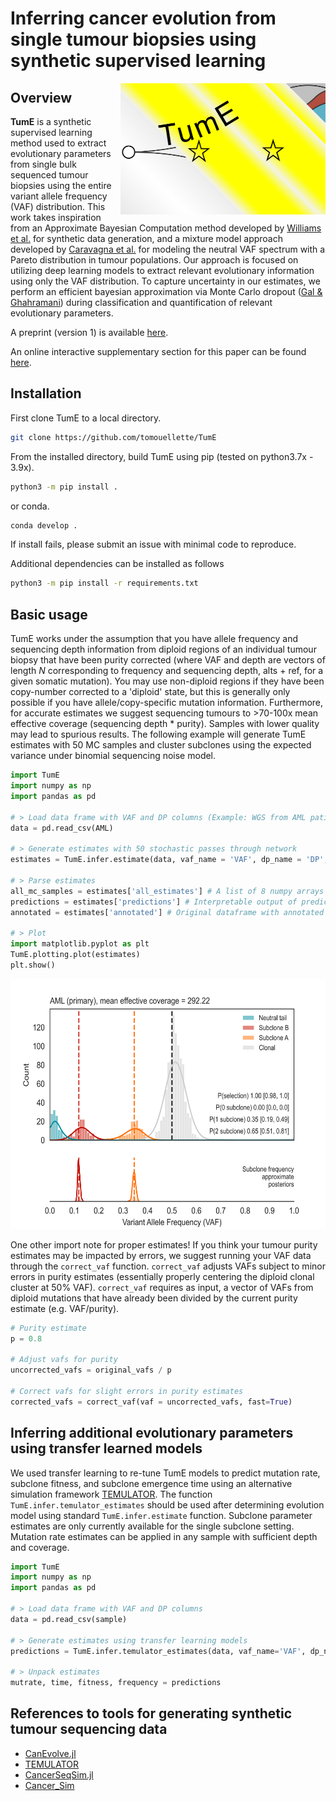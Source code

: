 
# Inferring cancer evolution from single tumour biopsies using synthetic supervised learning 

<img align="right" width="328.5" height="210" src="img/icon.svg">

## Overview

**TumE** is a synthetic supervised learning method used to extract evolutionary parameters from single bulk sequenced tumour biopsies using the entire variant allele frequency (VAF) distribution. This work takes inspiration from an Approximate Bayesian Computation method developed by [Williams et al.](https://www.nature.com/articles/s41588-018-0128-6) for synthetic data generation, and a mixture model approach developed by [Caravagna et al.](https://www.nature.com/articles/s41588-020-0675-5) for modeling the neutral VAF spectrum with a Pareto distribution in tumour populations. Our approach is focused on utilizing deep learning models to extract relevant evolutionary information using only the VAF distribution. To capture uncertainty in our estimates, we perform an efficient bayesian approximation via Monte Carlo dropout ([Gal & Ghahramani](https://arxiv.org/pdf/1506.02142.pdf)) during classification and quantification of relevant evolutionary parameters. 

A preprint (version 1) is available [here](https://www.biorxiv.org/content/10.1101/2021.11.22.469566v1).

An online interactive supplementary section for this paper can be found [here](https://tomouellette.gitlab.io/ouellette_awadalla_2021/index.html).

## Installation

First clone TumE to a local directory.

```bash
git clone https://github.com/tomouellette/TumE
```

From the installed directory, build TumE using pip (tested on python3.7x - 3.9x).

```bash
python3 -m pip install .
```

or conda.

```bash
conda develop .
```

If install fails, please submit an issue with minimal code to reproduce.

Additional dependencies can be installed as follows

```bash
python3 -m pip install -r requirements.txt
```

## Basic usage

TumE works under the assumption that you have allele frequency and sequencing depth information from diploid regions of an individual tumour biopsy that have been purity corrected (where VAF and depth are vectors of length *N* corresponding to frequency and sequencing depth, alts + ref, for a given somatic mutation). You may use non-diploid regions if they have been copy-number corrected to a 'diploid' state, but this is generally only possible if you have allele/copy-specific mutation information. Furthermore, for accurate estimates we suggest sequencing tumours to >70-100x mean effective coverage (sequencing depth * purity). Samples with lower quality may lead to spurious results. The following example will generate TumE estimates with 50 MC samples and cluster subclones using the expected variance under binomial sequencing noise model.

```python
import TumE
import numpy as np
import pandas as pd

# > Load data frame with VAF and DP columns (Example: WGS from AML patient @ 320x sequencing depth, Griffith et al. 2015)
data = pd.read_csv(AML)

# > Generate estimates with 50 stochastic passes through network
estimates = TumE.infer.estimate(data, vaf_name = 'VAF', dp_name = 'DP', clustering = 'binomial', nmc = 50)

# > Parse estimates
all_mc_samples = estimates['all_estimates'] # A list of 8 numpy arrays containing MC samples for each task
predictions = estimates['predictions'] # Interpretable output of predicted labels and mean +/- CI estimates
annotated = estimates['annotated'] # Original dataframe with annotated mutations assigned to neutral, subclonal, or clonal

# > Plot
import matplotlib.pyplot as plt
TumE.plotting.plot(estimates)
plt.show()
```
<p align='center'><img width="600" height="400" src="img/example.png"></p>

One other import note for proper estimates! If you think your tumour purity estimates may be impacted by errors, we suggest running your VAF data through the `correct_vaf` function. `correct_vaf` adjusts VAFs subject to minor errors in purity estimates (essentially properly centering the diploid clonal cluster at 50% VAF). `correct_vaf` requires as input, a vector of VAFs from diploid mutations that have already been divided by the current purity estimate (e.g. VAF/purity).

```python
# Purity estimate
p = 0.8

# Adjust vafs for purity
uncorrected_vafs = original_vafs / p

# Correct vafs for slight errors in purity estimates
corrected_vafs = correct_vaf(vaf = uncorrected_vafs, fast=True)
```

## Inferring additional evolutionary parameters using transfer learned models

We used transfer learning to re-tune TumE models to predict mutation rate, subclone fitness, and subclone emergence time using an alternative simulation framework [TEMULATOR](https://t-heide.github.io/TEMULATOR/index.html). The function `TumE.infer.temulator_estimates` should be used after determining evolution model using standard `TumE.infer.estimate` function. Subclone parameter estimates are only currently available for the single subclone setting. Mutation rate estimates can be applied in any sample with sufficient depth and coverage.

```python
import TumE
import numpy as np
import pandas as pd

# > Load data frame with VAF and DP columns
data = pd.read_csv(sample)

# > Generate estimates using transfer learning models
predictions = TumE.infer.temulator_estimates(data, vaf_name='VAF', dp_name='DP', scaled_popsize=1e10)

# > Unpack estimates
mutrate, time, fitness, frequency = predictions
```

## References to tools for generating synthetic tumour sequencing data

- [CanEvolve.jl](https://github.com/tomouellette/CanEvolve.jl)
- [TEMULATOR](https://t-heide.github.io/TEMULATOR/index.html)
- [CancerSeqSim.jl](https://github.com/marcjwilliams1/CancerSeqSim.jl)
- [Cancer_Sim](https://github.com/mpievolbio-scicomp/cancer_sim)
